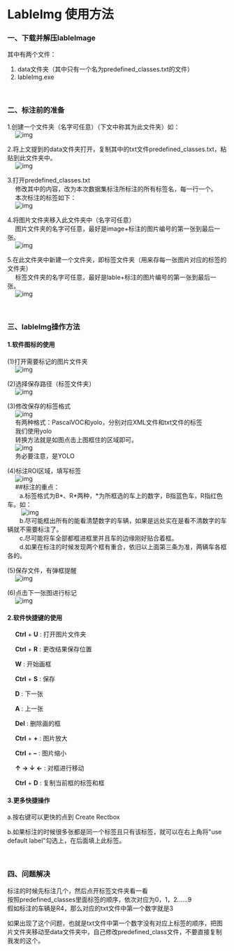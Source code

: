 # LableImg 使用方法

### 一、下载并解压lableImage

其中有两个文件：
1. data文件夹（其中只有一个名为predefined_classes.txt的文件）
2. lableImg.exe

<br />

### 二、标注前的准备

1.创建一个文件夹（名字可任意）（下文中称其为此文件夹）如：<br />&emsp;&nbsp;![img](https://jlu-ai-lab.oss-cn-beijing.aliyuncs.com/blog/lable1.png)

2.将上文提到的data文件夹打开，复制其中的txt文件predefined_classes.txt，粘贴到此文件夹中。<br />&emsp;&nbsp;![img](https://jlu-ai-lab.oss-cn-beijing.aliyuncs.com/blog/lable2.png)

3.打开predefined_classes.txt<br />&emsp;&nbsp;修改其中的内容，改为本次数据集标注所标注的所有标签名，每一行一个。<br />&emsp;&nbsp;本次标注的标签如下：<br />&emsp;&nbsp;![img](https://jlu-ai-lab.oss-cn-beijing.aliyuncs.com/blog/lable3.png)

4.将图片文件夹移入此文件夹中（名字可任意）<br />&emsp;&nbsp;图片文件夹的名字可任意，最好是image+标注的图片编号的第一张到最后一张。<br />&emsp;&nbsp;![img](https://jlu-ai-lab.oss-cn-beijing.aliyuncs.com/blog/lable4.png)

5.在此文件夹中新建一个文件夹，即标签文件夹（用来存每一张图片对应的标签的文件夹）<br />&emsp;&nbsp;标签文件夹的名字可任意，最好是lable+标注的图片编号的第一张到最后一张。<br />&emsp;&nbsp;![img](https://jlu-ai-lab.oss-cn-beijing.aliyuncs.com/blog/lable5.png)

<br />

### 三、lableImg操作方法

#### 1.软件图标的使用

(1)打开需要标记的图片文件夹<br />&emsp;&nbsp;![img](https://jlu-ai-lab.oss-cn-beijing.aliyuncs.com/blog/lable6.png)

(2)选择保存路径（标签文件夹）<br />&emsp;&nbsp;![img](https://jlu-ai-lab.oss-cn-beijing.aliyuncs.com/blog/lable7.png)

(3)修改保存的标签格式<br />&emsp;&nbsp;![img](https://jlu-ai-lab.oss-cn-beijing.aliyuncs.com/blog/lable8.png)<br />&emsp;&nbsp;有两种格式：PascalVOC和yolo，分别对应XML文件和txt文件的标签<br />&emsp;&nbsp;我们使用yolo<br />&emsp;&nbsp;转换方法就是如图点击上图框住的区域即可。<br />&emsp;&nbsp;![img](https://jlu-ai-lab.oss-cn-beijing.aliyuncs.com/blog/lable9.png)<br />&emsp;&nbsp;务必要注意，是YOLO

(4)标注ROI区域，填写标签<br />&emsp;&nbsp;![img](https://jlu-ai-lab.oss-cn-beijing.aliyuncs.com/blog/lable10.png)<br />&emsp;&nbsp;\#\#标注的重点：<br />&emsp;&emsp;a.标签格式为B*、R*两种，*为所框选的车上的数字，B指蓝色车，R指红色车。如：<br />&emsp;&emsp;&nbsp;![img](https://jlu-ai-lab.oss-cn-beijing.aliyuncs.com/blog/lable11.png)<br />&emsp;&emsp;b.尽可能框出所有的能看清楚数字的车辆，如果是远处实在是看不清数字的车辆就不需要标注了。<br />&emsp;&emsp;c.尽可能将车全部都框进框里并且车的边缘刚好贴合着框。<br />&emsp;&emsp;d.如果在标注的时候发现两个框有重合，依旧以上面第三条为准，两辆车各框各的。

(5)保存文件，有弹框提醒<br />&emsp;&nbsp;![img](https://jlu-ai-lab.oss-cn-beijing.aliyuncs.com/blog/lable12.png)

(6)点击下一张图进行标记<br />&emsp;&nbsp;![img](https://jlu-ai-lab.oss-cn-beijing.aliyuncs.com/blog/lable13.png)
<br />

#### 2.软件快捷键的使用

&emsp;&nbsp;**Ctrl** + **U** : 打开图片文件夹

&emsp;&nbsp;**Ctrl** + **R** : 更改结果保存位置

&emsp;&nbsp;**W** : 开始画框

&emsp;&nbsp;**Ctrl** + **S** : 保存

&emsp;&nbsp;**D** : 下一张

&emsp;&nbsp;**A** : 上一张

&emsp;&nbsp;**Del** : 删除画的框

&emsp;&nbsp;**Ctrl** + **+** : 图片放大

&emsp;&nbsp;**Ctrl** + **–** : 图片缩小

&emsp;&nbsp;**↑ → ↓ ←** : 对框进行移动

&emsp;&nbsp;**Ctrl** + **D** : 复制当前框的标签和框
<br />

#### 3.更多快捷操作

a.按右键可以更快的点到 Create Rectbox

b.如果标注的时候很多张都是同一个标签且只有该标签，就可以在右上角将"use default label"勾选上，在后面填上此标签。

<br />

### 四、问题解决

标注的时候先标注几个，然后点开标签文件夹看一看<br />按照predefined_classes里面标签的顺序，依次对应为0，1，2……9<br />假如标注的车辆是R4，那么对应的txt文件中第一个数字就是3

如果出现了这个问题，也就是txt文件中第一个数字没有对应上标签的顺序，把图片文件夹移动至data文件夹中，自己修改predefined_class文件，不要直接复制我发的这个。